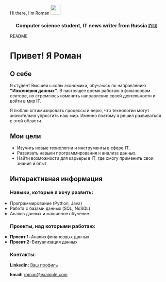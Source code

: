 Hi there, I'm Roman </a> 
<img src="https://github.com/blackcater/blackcater/raw/main/images/Hi.gif" height="32"/></h1>
<h3 align="center">Computer science student, IT news writer from Russia 🇷🇺</h3>
<!DOCTYPE html>
<html lang="ru">
<head>
    <meta charset="UTF-8">
    <meta name="viewport" content="width=device-width, initial-scale=1.0">
    <span>README<an>
    
</head>
<body style="body {font-family: Arial, sans-serif;
            line-height: 1.6;
            margin: 20px;}
            ul{
                list-style-type: none;
            }">

<h1>Привет! Я Роман</h1>

<h2>О себе</h2>
<p>Я студент Высшей школы экономики, обучаюсь по направлению <strong>"Инженерия данных"</strong>. В настоящее время работаю в финансовом секторе, но стремлюсь изменить направление своей деятельности и войти в мир IT.</p>
<p>Я люблю оптимизировать процессы и верю, что технологии могут значительно упростить наш мир. Именно поэтому я решил развиваться в этой области.</p>

<h2>Мои цели</h2>
<ul  style="">
    <li>Изучить новые технологии и инструменты в сфере IT.</li>
    <li>Развивать навыки программирования и анализа данных.</li>
    <li>Найти возможности для карьеры в IT, где смогу применить свои знания и опыт.</li>
</ul>

<h2>Интерактивная информация</h2>
<h3>Навыки, которые я хочу развить:</h3>
<ul style="list-style-type: square;
            padding: 0;">
    <li>Программирование (Python, Java)</li>
    <li>Работа с базами данных (SQL, NoSQL)</li>
    <li>Анализ данных и машинное обучение</li>
</ul>

<h3>Проекты, над которыми работаю:</h3>
<ul style="list-style-type: square;
            padding: 0;">
    <li><strong>Проект 1:</strong> Анализ финансовых данных</li>
    <li><strong>Проект 2:</strong> Визуализация данных</li>
</ul>

<div class="contact">
    <h3>Контакты:</h3>
    <p><strong>LinkedIn:</strong> <a href="#">Ваш профиль</a></p>
    <p><strong>Email:</strong> <a href="mailto:roman@example.com">roman@example.com</a></p>
</div>

</body>
</html>
